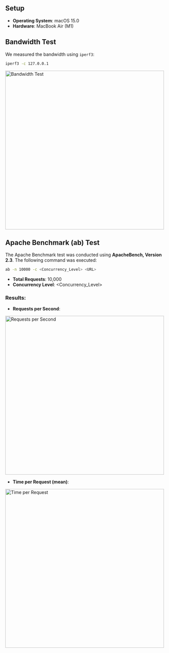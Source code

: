 
## Setup

* **Operating System**: macOS 15.0
* **Hardware**: MacBook Air (M1)

## Bandwidth Test

We measured the bandwidth using `iperf3`:

```bash
iperf3 -c 127.0.0.1
```

<img src="https://github.com/Musixal/Backhaul/blob/main/benchmark/charts/1.png?raw=true" alt="Bandwidth Test" width="500"/>

## Apache Benchmark (ab) Test

The Apache Benchmark test was conducted using **ApacheBench, Version 2.3**. The following command was executed:
```bash
ab -n 10000 -c <Concurrency_Level> <URL>
```

* **Total Requests**: 10,000
* **Concurrency Level**: <Concurrency_Level>

### Results:

* **Requests per Second**:
<img src="https://github.com/Musixal/Backhaul/blob/main/benchmark/charts/2.png?raw=true" alt="Requests per Second" width="500"/>

* **Time per Request (mean)**:
<img src="https://github.com/Musixal/Backhaul/blob/main/benchmark/charts/3.png?raw=true" alt="Time per Request" width="500"/>